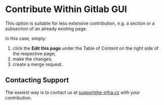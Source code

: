 # Contribute Within Gitlab GUI

This option is suitable for less extensive contribution,
e.g. a section or a subsection of an already existing page.

In this case, simply:

1. click the **Edit this page** under the Table of Content on the right side of the respective page;
1. make the changes;
1. create a merge request.

## Contacting Support

The easiest way is to contact us at [support@e-infra.cz][1] with your contribution.

[1]: mailto:support@e-infra.cz
